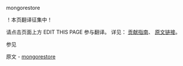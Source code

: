  mongorestore

 ！本页翻译征集中！

请点击页面上方 EDIT THIS PAGE 参与翻译。
详见：
[贡献指南]( https://github.com/whaleal/MongoDB-Manual-zh/blob/master/CONTRIBUTING.md )、
[原文链接](  https://docs.mongodb.com/manual/reference/program/mongorestore/  )。

 参见

原文 - [mongorestore]( https://docs.mongodb.com/manual/reference/program/mongorestore/ )

